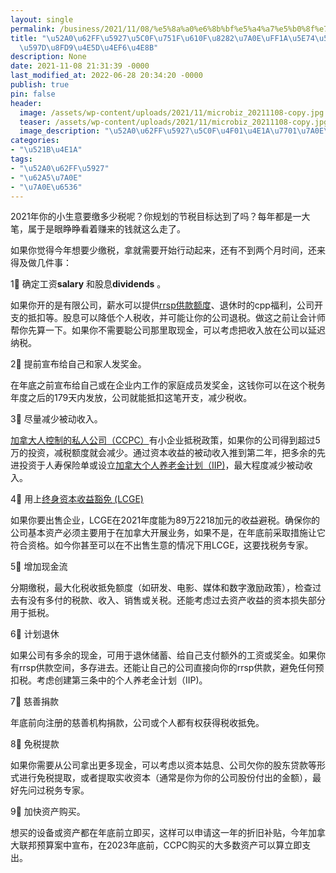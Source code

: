 ```yaml
---
layout: single
permalink: /business/2021/11/08/%e5%8a%a0%e6%8b%bf%e5%a4%a7%e5%b0%8f%e7%94%9f%e6%84%8f%e8%8a%82%e7%a8%8e%ef%bc%9a%e5%b9%b4%e5%ba%95%e5%89%8d%e5%81%9a%e5%a5%bd%e8%bf%99%e4%b9%9d%e4%bb%b6%e4%ba%8b/
title: "\u52A0\u62FF\u5927\u5C0F\u751F\u610F\u8282\u7A0E\uFF1A\u5E74\u5E95\u524D\u505A\
  \u597D\u8FD9\u4E5D\u4EF6\u4E8B"
description: None
date: 2021-11-08 21:31:39 -0000
last_modified_at: 2022-06-28 20:34:20 -0000
publish: true
pin: false
header:
  image: /assets/wp-content/uploads/2021/11/microbiz_20211108-copy.jpg
  teaser: /assets/wp-content/uploads/2021/11/microbiz_20211108-copy.jpg
  image_description: "\u52A0\u62FF\u5927\u5C0F\u4F01\u4E1A\u7701\u7A0E\u529E\u6CD5"
categories:
- "\u521B\u4E1A"
tags:
- "\u52A0\u62FF\u5927"
- "\u62A5\u7A0E"
- "\u7A0E\u6536"
---
```

2021年你的小生意要缴多少税呢？你规划的节税目标达到了吗？每年都是一大笔，属于是眼睁睁看着赚来的钱就这么走了。

如果你觉得今年想要少缴税，拿就需要开始行动起来，还有不到两个月时间，还来得及做几件事：

1⃣️ 确定工资**salary** 和股息**dividends** 。

如果你开的是有限公司，薪水可以提供[rrsp供款额度](https://www.canada.ca/en/revenue-agency/services/tax/individuals/topics/rrsps-related-plans/registered-retirement-savings-plan-rrsp.html)、退休时的cpp福利，公司开支的抵扣等。股息可以降低个人税收，并可能让你的公司退税。做这之前让会计师帮你先算一下。如果你不需要聪公司那里取现金，可以考虑把收入放在公司以延迟纳税。

2⃣️ 提前宣布给自己和家人发奖金。

在年底之前宣布给自己或在企业内工作的家庭成员发奖金，这钱你可以在这个税务年度之后的179天内发放，公司就能抵扣这笔开支，减少税收。

3⃣️ 尽量减少被动收入。

[加拿大人控制的私人公司（CCPC）](https://www.canada.ca/en/revenue-agency/services/tax/businesses/topics/corporations/type-corporation.html#ccpc)有小企业抵税政策，如果你的公司得到超过5万的投资，减税额度就会减少。通过资本收益的被动收入推到第二年，把多余的先进投资于人寿保险单或设立[加拿大个人养老金计划（IIP)](https://www.statcan.gc.ca/en/survey/business/1537)，最大程度减少被动收入。

4⃣️ 用上[终身资本收益豁免 (LCGE)](https://www.canada.ca/en/revenue-agency/services/tax/individuals/topics/about-your-tax-return/tax-return/completing-a-tax-return/deductions-credits-expenses/line-25400-capital-gains-deduction/what-deduction-limit.html)

如果你要出售企业，LCGE在2021年度能为89万2218加元的收益避税。确保你的公司基本资产必须主要用于在加拿大开展业务，如果不是，在年底前采取措施让它符合资格。如今你甚至可以在不出售生意的情况下用LCGE，这要找税务专家。

5⃣️ 增加现金流

分期缴税，最大化税收抵免额度（如研发、电影、媒体和数字激励政策），检查过去有没有多付的税款、收入、销售或关税。还能考虑过去资产收益的资本损失部分用于抵税。

6⃣️ 计划退休

如果公司有多余的现金，可用于退休储蓄、给自己支付额外的工资或奖金。如果你有rrsp供款空间，多存进去。还能让自己的公司直接向你的rrsp供款，避免任何预扣税。考虑创建第三条中的个人养老金计划（IIP)。

7⃣️ 慈善捐款

年底前向注册的慈善机构捐款，公司或个人都有权获得税收抵免。

8⃣️ 免税提款

如果你需要从公司拿出更多现金，可以考虑以资本姑息、公司欠你的股东贷款等形式进行免税提取，或者提取实收资本（通常是你为你的公司股份付出的金额），最好先问过税务专家。

9⃣️ 加快资产购买。

想买的设备或资产都在年底前立即买，这样可以申请这一年的折旧补贴，今年加拿大联邦预算案中宣布，在2023年底前，CCPC购买的大多数资产可以算立即支出。
